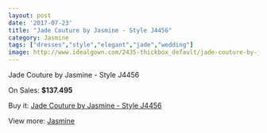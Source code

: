 ```yaml
---
layout: post
date: '2017-07-23'
title: "Jade Couture by Jasmine - Style J4456"
category: Jasmine
tags: ["dresses","style","elegant","jade","wedding"]
image: http://www.idealgown.com/2435-thickbox_default/jade-couture-by-jasmine-style-j4456.jpg
---
```

Jade Couture by Jasmine - Style J4456

On Sales: **$137.495**
<a href="https://www.idealgown.com/en/jasmine/1143-jade-couture-by-jasmine-style-j4456.html"><amp-img layout="responsive" width="600" height="600" src="//www.idealgown.com/2435-thickbox_default/jade-couture-by-jasmine-style-j4456.jpg" alt="Jade Couture by Jasmine - Style J4456 0" /></a>
<a href="https://www.idealgown.com/en/jasmine/1143-jade-couture-by-jasmine-style-j4456.html"><amp-img layout="responsive" width="600" height="600" src="//www.idealgown.com/2436-thickbox_default/jade-couture-by-jasmine-style-j4456.jpg" alt="Jade Couture by Jasmine - Style J4456 1" /></a>

Buy it: [Jade Couture by Jasmine - Style J4456](https://www.idealgown.com/en/jasmine/1143-jade-couture-by-jasmine-style-j4456.html "Jade Couture by Jasmine - Style J4456")

View more: [Jasmine](https://www.idealgown.com/en/14-jasmine "Jasmine")
